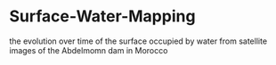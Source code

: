 # Surface-Water-Mapping
the evolution over time of the surface occupied by water from satellite images of the Abdelmomn dam in Morocco
